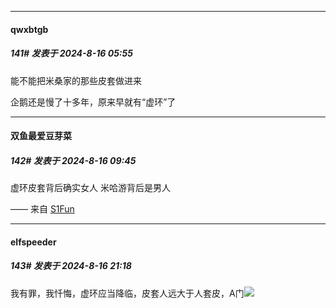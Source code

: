 ﻿
*****

####  qwxbtgb  
##### 141#       发表于 2024-8-16 05:55

能不能把米桑家的那些皮套做进来

企鹅还是慢了十多年，原来早就有“虚环”了


*****

####  双鱼最爱豆芽菜  
##### 142#       发表于 2024-8-16 09:45

虚环皮套背后确实女人
米哈游背后是男人

—— 来自 [S1Fun](https://s1fun.koalcat.com)


*****

####  elfspeeder  
##### 143#       发表于 2024-8-16 21:18

我有罪，我忏悔，虚环应当降临，皮套人远大于人套皮，A门<img src="https://static.saraba1st.com/image/smiley/face2017/221.png" referrerpolicy="no-referrer">

